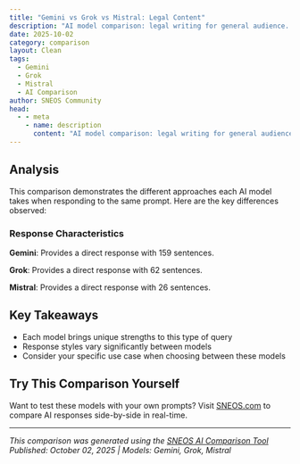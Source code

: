 ```yaml
---
title: "Gemini vs Grok vs Mistral: Legal Content"
description: "AI model comparison: legal writing for general audience..."
date: 2025-10-02
category: comparison
layout: Clean
tags:
  - Gemini
  - Grok
  - Mistral
  - AI Comparison
author: SNEOS Community
head:
  - - meta
    - name: description
      content: "AI model comparison: legal writing for general audience..."
---
```


<ChatComparison
  title="Gemini vs Grok vs Mistral: Legal Content"
  prompt="legal writing for general audience"
  :responses='{
    "Gemini": "Okay, let\u0027s break down how to write legal documents for a general audience. The key is to be clear, concise, and avoid jargon. Here\u0027s a guide:\n\n**I. Understanding Your Audience**\n\n*   **Who are you writing for?**  This is the most important question. Are they:\n    *   A group of citizens concerned about a local issue?\n    *   Potential clients unfamiliar with the legal system?\n    *   Readers of a blog about legal topics?\n    *   Members of a committee reviewing a policy?\n*   **What is their level of legal knowledge?** Assume *very little* legal background.  They likely don\u0027t know common legal terms or procedures.\n*   **What do they need to *do* or *understand* after reading your document?**  Are you trying to persuade them, inform them, or enable them to take a specific action?\n\n**II. Core Principles of Plain Language Legal Writing**\n\n*   **Clarity is King (and Queen):** The goal is for your reader to understand the information on the first read-through.\n*   **Brevity is a Virtue:**  Use the fewest words possible to convey your message accurately.  Cut out unnecessary repetition and fluff.\n*   **Accuracy is Non-Negotiable:** While you\u0027re simplifying, you *cannot* sacrifice accuracy.  The legal information must be correct.\n*   **Accessibility Matters:**  Consider formatting, font size, and overall design to make the document easy to read.\n\n**III. Practical Techniques: The \u0022Dos\u0022 and \u0022Don\u0027ts\u0022**\n\n**A. Language Choices**\n\n*   **DON\u0027T use legalese (legal jargon).**  Avoid terms like \u0022hereinafter,\u0022 \u0022aforementioned,\u0022 \u0022pursuant to,\u0022 \u0022inter alia,\u0022 \u0022res ipsa loquitur,\u0022 \u0022estoppel,\u0022 etc.\n*   **DO replace legalese with plain English equivalents.**  For example:\n    *   Instead of: \u0022Pursuant to Section 12...\u0022  Write: \u0022According to Section 12...\u0022 or \u0022Under Section 12...\u0022\n    *   Instead of: \u0022The aforementioned party...\u0022 Write: \u0022The party mentioned earlier...\u0022 or simply, \u0022the party.\u0022\n    *   Instead of: \u0022Res ipsa loquitur\u0022 Write: \u0022The facts speak for themselves.\u0022 (and perhaps explain why)\n    *   Instead of: \u0022Notwithstanding\u0022 Write: \u0022Despite\u0022 or \u0022Even though\u0022\n*   **DON\u0027T use overly formal language.**  Avoid overly formal sentence structures and vocabulary.\n*   **DO use everyday language.** Write as you would speak in a professional, but understandable, conversation.\n*   **DON\u0027T use archaic words or phrases.**  Things like \u0022hitherto\u0022 or \u0022wherefore\u0022 are unnecessary.\n*   **DO define legal terms if you *must* use them.** If a legal term is absolutely essential, define it clearly and concisely the first time you use it.  Example: \u0022Negligence means failing to act with reasonable care, which results in harm to someone else.\u0022  Consider putting definitions in a glossary.\n*   **DON\u0027T use double negatives.**  They are confusing.\n*   **DO use positive language whenever possible.**  Instead of \u0022The defendant is not liable unless...\u0022, write \u0022The defendant is liable if...\u0022\n*   **DON\u0027T use vague or ambiguous language.** Be specific and precise.\n*   **DO use strong verbs.**  Active voice is generally clearer and more direct than passive voice.\n    *   Instead of: \u0022The decision was made by the committee.\u0022 Write: \u0022The committee made the decision.\u0022\n*   **DON\u0027T use overly complex sentence structures.**\n*   **DO keep sentences short and focused.** Aim for an average sentence length of 20 words or less.  Break long sentences into shorter, more manageable ones.\n*   **DON\u0027T use strings of nouns.**  (e.g., \u0022The company\u0027s safety regulations compliance review process...\u0022)\n*   **DO break up noun strings.**  Rewrite as: \u0022The company\u0027s process for reviewing compliance with safety regulations...\u0022\n*   **DON\u0027T use overly formal salutations or closings when not needed.**\n*   **DO use clear and direct salutations and closings as appropriate.**  For example, \u0022Dear [Name]\u0022 or \u0022Sincerely.\u0022\n* **DON\u0027T use intensifiers such as \u0022very,\u0022 \u0022really,\u0022 or \u0022extremely\u0022 unless necessary for legal accuracy.**\n\n**B. Structure and Organization**\n\n*   **DO use headings and subheadings.**  They break up the text and make it easier to scan.  Use descriptive headings that clearly indicate the content of each section.\n*   **DO use bullet points and numbered lists.**  They are excellent for presenting information in a clear and concise way.\n*   **DO use white space effectively.**  Avoid dense blocks of text.  Use margins, line spacing, and paragraph breaks to create a visually appealing and readable document.\n*   **DO start with a clear introduction.**  Tell the reader what the document is about and what they can expect to learn.\n*   **DO organize information logically.**  Use a clear and consistent structure (e.g., chronological order, problem-solution, cause-and-effect).\n*   **DO provide a summary or conclusion.**  Recap the main points and reiterate the key takeaways.\n*   **DO use visuals when appropriate.** Charts, graphs, diagrams, and images can help to explain complex information.\n*   **DO include a table of contents for longer documents.**  This makes it easier for readers to find specific information.\n*   **DO include an appendix for supporting materials.**  This allows you to provide additional information without cluttering the main body of the document.\n\n**C. Tone and Style**\n\n*   **DO be respectful and professional.**  Even when writing for a general audience, maintain a professional tone.\n*   **DO be objective and unbiased.**  Present information fairly and avoid making subjective claims.\n*   **DO be empathetic to your audience.**  Acknowledge their concerns and address their needs.\n*   **DO use \u0022you\u0022 and \u0022we\u0022 to address the reader directly.** This can make the document more engaging and relatable. However, be careful not to be condescending.\n*   **DO use examples to illustrate complex concepts.**  Real-world examples can help readers understand how the law applies to their lives.\n*   **DO anticipate questions and answer them proactively.**  Think about what your audience might be wondering and address those questions in your writing.\n\n**IV. Examples**\n\nLet\u0027s take a simple legal concept and rewrite it for a general audience:\n\n*   **Original (Legalese):** \u0022The plaintiff alleges that the defendant breached their fiduciary duty by engaging in self-dealing, thereby causing damages to the plaintiff.\u0022\n*   **Plain Language Version:** \u0022The plaintiff (the person bringing the lawsuit) claims that the defendant (the person being sued) violated their duty to act in the plaintiff\u0027s best interest.  Specifically, the plaintiff claims that the defendant put their own interests ahead of the plaintiff\u0027s, causing the plaintiff to suffer financial harm.\u0022\n\nHere\u0027s another example related to a contract:\n\n*   **Original (Legalese):** \u0022The party of the first part shall indemnify and hold harmless the party of the second part from any and all claims, losses, or damages arising out of or related to the performance of this agreement.\u0022\n*   **Plain Language Version:** \u0022One party agrees to protect the other party from any claims, losses, or damages that result from this agreement.\u0022 (Or, if more detail is needed: \u0022Company A agrees to pay for any costs or losses that Company B incurs as a result of Company A performing its duties under this agreement.\u0022)\n\n**V. Testing and Revision**\n\n*   **Test your writing.** Have someone who is not familiar with the law read your document and tell you if they understand it.\n*   **Get feedback.** Ask others for their opinions on your writing.\n*   **Revise your writing based on the feedback you receive.**\n*   **Read your writing aloud.** This can help you identify awkward phrasing or confusing sentences.\n\n**VI. Tools and Resources**\n\n*   **PlainLanguage.gov:**  A website with resources and guidelines on plain language writing.\n*   **Style guides:**  The Chicago Manual of Style and the AP Stylebook can be helpful for ensuring consistency and clarity in your writing.\n*   **Grammar and spell checkers:**  Use these tools to catch errors and improve your writing.\n*   **Readability tests:**  These tests can help you determine the reading level of your document.  Microsoft Word has a built-in readability test (look for \u0022Flesch-Kincaid Grade Level\u0022).\n*   **Online dictionaries and thesauruses:**  Use these tools to find the right words to express your ideas clearly and accurately.\n\n**VII. Important Considerations**\n\n*   **Know your limits.** If you are not a lawyer, you should not provide legal advice.\n*   **Be careful when simplifying complex legal concepts.** You need to make sure that your writing is accurate and does not mislead the reader.\n*   **Be aware of the potential consequences of your writing.** Your writing could be used in court, so it is important to be accurate and truthful.\n*   **Consider your audience\u0027s cultural background and language skills.** Use language that is appropriate for your audience.\n*   **Avoid using humor or sarcasm in legal writing.** This can be misinterpreted and could undermine the seriousness of your message.\n\nBy following these guidelines, you can write legal documents that are clear, concise, and easy to understand for a general audience. Good luck!\n",
    "Grok": "When writing legal content for a general audience, the goal is to make complex legal concepts clear, accessible, and engaging while maintaining accuracy. Here are some key tips and strategies, along with an example of legal writing tailored for a non-specialist audience:\n\n---\n\n### **Tips for Legal Writing for a General Audience**\n\n1. **Avoid Jargon or Explain It Clearly**:\n   - Legal terms like \u0022plaintiff,\u0022 \u0022tort,\u0022 or \u0022jurisdiction\u0022 may be unfamiliar to readers. Either replace them with simpler words or provide a brief, plain-language explanation.\n   - Example: Instead of \u0022The plaintiff filed a motion,\u0022 write, \u0022The person who started the lawsuit asked the court for a decision.\u0022\n\n2. **Use Simple Language and Short Sentences**:\n   - Break down complex ideas into smaller, digestible pieces. Avoid long, convoluted sentences that mimic formal legal documents.\n   - Example: Instead of \u0022Pursuant to the aforementioned statute, the defendant is hereby obligated to comply with the court\u2019s ruling,\u0022 write, \u0022Under the law, the defendant must follow the court\u2019s decision.\u0022\n\n3. **Focus on the \u0022Why\u0022 and \u0022How\u0022**:\n   - Explain why a law or legal concept matters to the reader and how it applies in real-life situations.\n   - Example: When discussing a new law, explain its impact: \u0022This new rent control law means landlords can\u2019t raise your rent by more than 5% each year, helping families afford housing.\u0022\n\n4. **Use Analogies and Examples**:\n   - Relate legal concepts to everyday experiences to make them relatable.\n   - Example: \u0022Think of a contract like a promise written on paper. If someone breaks that promise, you can ask a court to step in.\u0022\n\n5. **Be Objective but Approachable**:\n   - Maintain a neutral tone to build trust, but avoid sounding overly formal or detached. Write as if you\u2019re explaining something to a friend or family member.\n   - Example: \u0022Courts can be confusing, but their main job is to settle disagreements fairly. Let\u2019s break down how they do that.\u0022\n\n6. **Organize Content Clearly**:\n   - Use headings, bullet points, and numbered lists to structure your writing. This helps readers follow along and find key information quickly.\n\n7. **Avoid Overloading with Details**:\n   - Focus on the big picture rather than getting bogged down in technicalities or exceptions (unless they\u2019re crucial).\n   - Example: Instead of listing every clause of a law, summarize its purpose: \u0022This law protects workers by ensuring they get paid for overtime.\u0022\n\n---\n\n### **Example of Legal Writing for a General Audience**\n\n**Topic: Understanding Your Rights When Renting an Apartment**\n\nRenting an apartment can feel overwhelming, especially when it comes to knowing your rights as a tenant. Don\u2019t worry\u2014here\u2019s a simple guide to help you understand the basics of tenant rights and how they protect you.\n\n### **1. The Right to a Safe and Livable Home**\nAs a tenant, you have the right to live in a place that\u2019s safe and in good condition. This means your landlord must fix major issues like broken heating, leaky pipes, or pest problems. If they don\u2019t, you can often report the issue to local housing authorities or even withhold rent in some states (but check your local laws first).\n\n- **Example**: If your apartment has no heat in the middle of winter, your landlord is usually required to fix it quickly. If they refuse, you might be able to take legal action.\n\n### **2. Protection Against Unfair Eviction**\nYour landlord can\u2019t just kick you out without a good reason or proper notice. Most states require landlords to follow a legal process if they want you to leave. This often means giving you a written notice (like 30 or 60 days) and sometimes going to court to prove they have a valid reason, like unpaid rent.\n\n- **Why It Matters**: This rule stops landlords from evicting you out of nowhere, giving you time to find a new place or fix the problem.\n\n### **3. Limits on Rent Increases**\nIn some areas, there are laws called \u201Crent control\u201D that limit how much a landlord can raise your rent each year. Even in places without strict rules, landlords often have to give you advance notice before increasing rent.\n\n- **What You Can Do**: Check if your city or state has rent control laws. If your landlord raises rent unexpectedly, you might be able to challenge it.\n\n### **4. Getting Your Security Deposit Back**\nWhen you move out, you\u2019re usually entitled to get your security deposit back, as long as you didn\u2019t cause major damage beyond normal wear and tear (like scratches on walls from everyday use). Landlords must return it within a certain time frame\u2014often 14 to 30 days\u2014depending on where you live.\n\n- **Tip**: Take pictures of the apartment when you move in and out. This can prove the condition of the place if there\u2019s a dispute.\n\n### **Where to Get Help**\nIf you\u2019re facing a problem with your landlord, you don\u2019t have to handle it alone. Many cities have free or low-cost legal aid organizations for tenants. You can also look up your state\u2019s tenant laws online or contact your local housing department.\n\nRenting comes with challenges, but knowing your rights gives you power. Keep a copy of your lease handy, document any issues, and don\u2019t be afraid to ask for help if something feels unfair.\n\n---\n\n### **Why This Example Works**\n- **Simple Language**: Terms like \u201Csecurity deposit\u201D are common, but their meaning is clarified with context. Complex ideas like \u201Ceviction process\u201D are explained in plain terms.\n- **Relatable**: It addresses real concerns (like unfair rent hikes) that readers might face.\n- **Actionable Advice**: It provides practical tips, like taking photos or seeking legal aid.\n- **Structured Format**: Headings and bullet points make the content easy to scan.\n\nBy following these principles, you can create legal writing that educates and empowers a general audience without overwhelming them with technicalities. If you have a specific legal topic in mind, let me know, and I can draft something tailored to it!",
    "Mistral": "Legal writing for a general audience should be clear, concise, and free of legal jargon. Here are some tips to help you:\n\n1. **Use Plain Language**: Avoid legal terms and phrases that only lawyers understand. Use simple, everyday words. For example, use \u0022start\u0022 instead of \u0022commence\u0022 and \u0022end\u0022 instead of \u0022terminate\u0022.\n\n2. **Be Concise**: Use short sentences and paragraphs. Break up complex ideas into simpler parts.\n\n3. **Use Active Voice**: Active voice makes your writing more direct and easier to understand. Instead of \u0022The contract will be signed by both parties\u0022, say \u0022Both parties will sign the contract\u0022.\n\n4. **Avoid Complex Sentence Structures**: Minimize the use of clauses that make sentences unnecessarily long and complex.\n\n5. **Use Headings and Lists**: These help to break up the text, make it more navigable, and improve readability.\n\n6. **Explain Legal Concepts**: If you must use legal terms, explain them in a simple way. For example, instead of just saying \u0022tort\u0022, explain it as \u0022a wrongful act that leads to legal liability\u0022.\n\n7. **Use Examples**: Examples can help illustrate complex ideas and make them more understandable.\n\n8. **Readability Tests**: Use readability tests like the Flesch-Kincaid test to ensure your writing is easy to understand. Many word processing programs have this feature built-in.\n\nHere\u0027s an example of how you might simplify a legal concept for a general audience:\n\n**Legalistic**: \u0022Pursuant to the provisions of the lease agreement, the lessee is obligated to remunerate the lessor prior to the commencement of each calendar month.\u0022\n\n**Plain Language**: \u0022According to the lease, the tenant must pay the landlord before the start of each month.\u0022\n\nBy following these tips, you can make your legal writing more accessible to a general audience."
  }'
  published-date="02:53"
/>

## Analysis

This comparison demonstrates the different approaches each AI model takes when responding to the same prompt. Here are the key differences observed:

### Response Characteristics

**Gemini**: Provides a direct response with 159 sentences. 

**Grok**: Provides a direct response with 62 sentences. 

**Mistral**: Provides a direct response with 26 sentences. 

## Key Takeaways

- Each model brings unique strengths to this type of query
- Response styles vary significantly between models
- Consider your specific use case when choosing between these models

## Try This Comparison Yourself

Want to test these models with your own prompts? Visit [SNEOS.com](https://sneos.com) to compare AI responses side-by-side in real-time.

---

*This comparison was generated using the [SNEOS AI Comparison Tool](https://sneos.com)*
*Published: October 02, 2025 | Models: Gemini, Grok, Mistral*
